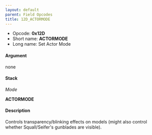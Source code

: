 ```yaml
---
layout: default
parent: Field Opcodes
title: 12D_ACTORMODE
---
```


-   Opcode: **0x12D**
-   Short name: **ACTORMODE**
-   Long name: Set Actor Mode

#### Argument

none

#### Stack

  
*Mode*

**ACTORMODE**

#### Description

Controls transparency/blinking effects on models (might also control whether Squall/Seifer's gunblades are visible).
